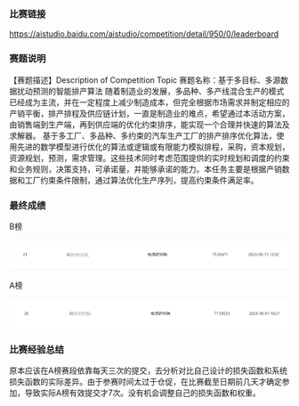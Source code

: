 ### 比赛链接

https://aistudio.baidu.com/aistudio/competition/detail/950/0/leaderboard

### 赛题说明

【赛题描述】Description of Competition Topic
赛题名称：基于多目标、多源数据扰动预测的智能排产算法
随着制造业的发展，多品种、多产线混合生产的模式已经成为主流，并在一定程度上减少制造成本，但完全根据市场需求并制定相应的产销平衡，排产排程及供应链计划，一直是制造业的难点，希望通过本活动方案，由销售端到生产端，再到供应端的优化约束排序，能实现一个合理并快速的算法及求解器。
基于多工厂、多品种、多约束的汽车生产工厂的排产排序优化算法，使用先进的数学模型进行优化的算法或逻辑或有限能力模拟排程，采购，资本规划，资源规划，预测，需求管理。这些技术同时考虑范围提供的实时规划和调度的约束和业务规则，决策支持，可承诺量，并能够承诺的能力。本任务主要是根据产销数据和工厂约束条件限制，通过算法优化生产序列，提高约束条件满足率。

### 最终成绩

B榜

![image-20230814103228695](https://raw.githubusercontent.com/alanchancl/BlogImg/main/img202308141032757.png)

A榜

![image-20230814103254125](https://raw.githubusercontent.com/alanchancl/BlogImg/main/img202308141032149.png)

### 比赛经验总结

原本应该在A榜赛段依靠每天三次的提交，去分析对比自己设计的损失函数和系统损失函数的实际差异。由于参赛时间太过于仓促，在比赛截至日期前几天才确定参加，导致实际A榜有效提交才7次。没有机会调整自己的损失函数和权重。